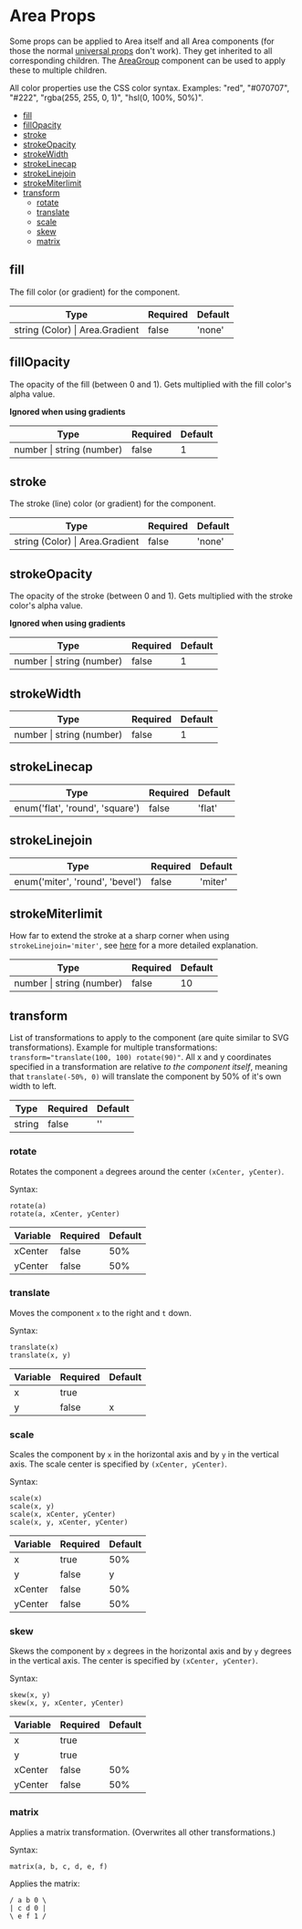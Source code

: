 # Area Props

Some props can be applied to Area itself and all Area components (for those the normal [universal props](component_APIs/universal_props.md) don't work). They get inherited to all corresponding children. The [AreaGroup](component_APIs/area_group.md) component can be used to apply these to multiple children.

All color properties use the CSS color syntax. Examples: "red", "#070707", "#222", "rgba(255, 255, 0, 1)", "hsl(0, 100%, 50%)".

* [fill](#fill)
* [fillOpacity](#fillopacity)
* [stroke](#stroke)
* [strokeOpacity](#strokeopacity)
* [strokeWidth](#strokewidth)
* [strokeLinecap](#strokelinecap)
* [strokeLinejoin](#strokelinejoin)
* [strokeMiterlimit](#strokemiterlimit)
* [transform](#transform)
  * [rotate](#rotate)
  * [translate](#translate)
  * [scale](#scale)
  * [skew](#skew)
  * [matrix](#matrix)

## fill

The fill color (or gradient) for the component.

| **Type**                            | **Required** | **Default** |
| ----------------------------------- | ------------ | ----------- |
| string (Color) &#x7c; Area.Gradient | false        | 'none'      |

## fillOpacity

The opacity of the fill (between 0 and 1). Gets multiplied with the fill color's alpha value.

**Ignored when using gradients**

| **Type**                      | **Required** | **Default** |
| ----------------------------- | ------------ | ----------- |
| number &#x7c; string (number) | false        | 1           |

## stroke

The stroke (line) color (or gradient) for the component.

| **Type**                            | **Required** | **Default** |
| ----------------------------------- | ------------ | ----------- |
| string (Color) &#x7c; Area.Gradient | false        | 'none'      |

## strokeOpacity

The opacity of the stroke (between 0 and 1). Gets multiplied with the stroke color's alpha value.

**Ignored when using gradients**

| **Type**                      | **Required** | **Default** |
| ----------------------------- | ------------ | ----------- |
| number &#x7c; string (number) | false        | 1           |

## strokeWidth

| **Type**                      | **Required** | **Default** |
| ----------------------------- | ------------ | ----------- |
| number &#x7c; string (number) | false        | 1           |

## strokeLinecap

| **Type**                        | **Required** | **Default** |
| ------------------------------- | ------------ | ----------- |
| enum('flat', 'round', 'square') | false        | 'flat'      |

## strokeLinejoin

| **Type**                        | **Required** | **Default** |
| ------------------------------- | ------------ | ----------- |
| enum('miter', 'round', 'bevel') | false        | 'miter'     |

## strokeMiterlimit

How far to extend the stroke at a sharp corner when using `strokeLinejoin='miter'`, see [here](https://developer.mozilla.org/en-US/docs/Web/SVG/Attribute/stroke-miterlimit) for a more detailed explanation.

| **Type**                      | **Required** | **Default** |
| ----------------------------- | ------------ | ----------- |
| number &#x7c; string (number) | false        | 10          |

## transform

List of transformations to apply to the component (are quite similar to SVG transformations). Example for multiple transformations: `transform="translate(100, 100) rotate(90)"`.
All x and y coordinates specified in a transformation are relative _to the component itself_, meaning that `translate(-50%, 0)` will translate the component by 50% of it's own width to left.

| **Type** | **Required** | **Default** |
| -------- | ------------ | ----------- |
| string   | false        | ''          |

### rotate

Rotates the component `a` degrees around the center `(xCenter, yCenter)`.

Syntax:

```
rotate(a)
rotate(a, xCenter, yCenter)
```

| **Variable** | **Required** | **Default** |
| ------------ | ------------ | ----------- |
| xCenter      | false        | 50%         |
| yCenter      | false        | 50%         |

### translate

Moves the component `x` to the right and `t` down.

Syntax:

```
translate(x)
translate(x, y)
```

| **Variable** | **Required** | **Default** |
| ------------ | ------------ | ----------- |
| x            | true         |             |
| y            | false        | x           |

### scale

Scales the component by `x` in the horizontal axis and by `y` in the vertical axis. The scale center is specified by `(xCenter, yCenter)`.

Syntax:

```
scale(x)
scale(x, y)
scale(x, xCenter, yCenter)
scale(x, y, xCenter, yCenter)
```

| **Variable** | **Required** | **Default** |
| ------------ | ------------ | ----------- |
| x            | true         | 50%         |
| y            | false        | y           |
| xCenter      | false        | 50%         |
| yCenter      | false        | 50%         |

### skew

Skews the component by `x` degrees in the horizontal axis and by `y` degrees in the vertical axis. The center is specified by `(xCenter, yCenter)`.

Syntax:

```
skew(x, y)
skew(x, y, xCenter, yCenter)
```

| **Variable** | **Required** | **Default** |
| ------------ | ------------ | ----------- |
| x            | true         |             |
| y            | true         |             |
| xCenter      | false        | 50%         |
| yCenter      | false        | 50%         |

### matrix

Applies a matrix transformation. (Overwrites all other transformations.)

Syntax:

```
matrix(a, b, c, d, e, f)
```

Applies the matrix:

```
/ a b 0 \
| c d 0 |
\ e f 1 /
```
